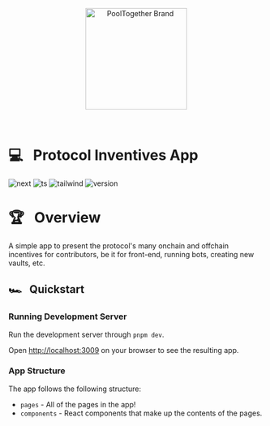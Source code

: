 <p align="center">
  <a href="https://github.com/pooltogether/pooltogether--brand-assets">
    <img src="https://github.com/pooltogether/pooltogether--brand-assets/blob/977e03604c49c63314450b5d432fe57d34747c66/logo/pooltogether-logo--purple-gradient.png?raw=true" alt="PoolTogether Brand" style="max-width:100%;" width="200">
  </a>
</p>

<br />

# 💻 &nbsp; Protocol Inventives App

![next](https://img.shields.io/static/v1?label&logo=nextdotjs&logoColor=white&message=Next.js&color=black)
![ts](https://img.shields.io/badge/typescript-%23007ACC.svg?style=flat&logo=typescript&logoColor=white)
![tailwind](https://img.shields.io/static/v1?label&logo=tailwindcss&logoColor=white&message=tailwind&color=38B2AC)
![version](https://img.shields.io/github/package-json/v/GenerationSoftware/pooltogether-client-monorepo?filename=apps%2Fincentives%2Fpackage.json&color=brightgreen)

<!-- [![Netlify Status](https://api.netlify.com/api/v1/badges/b54fe6e6-a206-4a42-902f-bf721702ed84/deploy-status)](https://app.netlify.com/sites/pt-incentives/deploys) -->

# 🏆 &nbsp; Overview

A simple app to present the protocol's many onchain and offchain incentives for contributors, be it for front-end, running bots, creating new vaults, etc.

## 🏎️ &nbsp; Quickstart

### Running Development Server

Run the development server through `pnpm dev`.

Open [http://localhost:3009](http://localhost:3009) on your browser to see the resulting app.

### App Structure

The app follows the following structure:

- `pages` - All of the pages in the app!
- `components` - React components that make up the contents of the pages.
